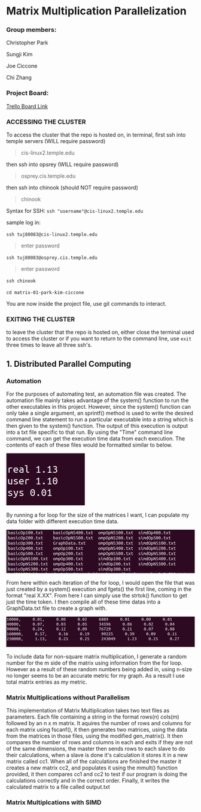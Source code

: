 # Matrix Multiplication Parallelization

### Group members:

Christopher Park

Sungji Kim

Joe Ciccone

Chi Zhang

### Project Board:

[Trello Board Link](https://trello.com/b/qkwlwqlG/cis3296-lab6)

### ACCESSING THE CLUSTER

To access the cluster that the repo is hosted on, 
in terminal, first ssh into temple servers (WILL require password)
>cis-linux2.temple.edu

then ssh into opsrey (WILL require password)
>osprey.cis.temple.edu

then ssh into chinook (should NOT require password)
>chinook


Syntax for SSH:
`ssh "username"@cis-linux2.temple.edu`

sample log in:

`ssh tuj80083@cis-linux2.temple.edu`

>enter password

`ssh tuj80083@osprey.cis.temple.edu`

>enter password

`ssh chinook`

`cd matrix-01-park-kim-ciccone`

You are now inside the project file, use git commands to interact.

### EXITING THE CLUSTER

to leave the cluster that the repo is hosted on,
either close the terminal used to access the cluster
or if you want to return to the command line, use
`exit` 
three times to leave all three ssh's.

## 1. Distributed Parallel Computing

### Automation

For the purposes of automating test, an automation file was created. The automation file mainly takes advantage
of the system() function to run the other executables in this project. However, since the system() function can
only take a single argument, an sprintf() method is used to write the desired command line statement to run a 
particular executable into a string which is then given to the system() function. The output of this execution is
output into a txt file specific to that run. By using the "Time" command line command, we can get the execution time
data from each execution. The contents of each of these files would be formatted similar to below.

![Sample Data Run](SampleDataRun.PNG)

By running a for loop for the size of the matrices I want, I can populate my data folder with different execution
time data.

![Data folder contents](DataContents.PNG)

From here within each iteration of the for loop, I would open the file that was just created by a system() execution
and fgets() the first line, coming in the format "real X.XX". From here I can simply use the strtok() function
to get just the time token. I then compile all of these time datas into a GraphData.txt file to create a graph with. 

![GraphData text file contents](GraphDataRun.PNG)

To include data for non-square matrix multiplication, I generate a random number for the m side of the matrix
using information from the for loop. However as a result of these random numbers being added in, using n-size 
no longer seems to be an accurate metric for my graph. As a result I use total matrix entries as my metric. 

### Matrix Multiplications without Parallelism

This implementation of Matrix Multiplication takes two text files as parameters. 
Each file containing a string in the format rows(n) cols(m) followed by an n x m matrix. 
It aquires the number of rows and columns for each matrix using fscanf(), it then generates
two matrices, using the data from the matrices in those files, using the modified gen_matrix().
It then compares the number of rows and columns in each and exits if they are not of the same dimensions,
the master then sends rows to each slave to do their calculations, when a slave is done it's calculation it stores it 
in a new matrix called cc1. When all of the calculations are finished the master it creates a new matrix cc2, and populates it
using the mmult() function provided, it then compares cc1 and cc2 to test if our program is doing the calculations
correctly and in the correct order. Finally, it writes the calculated matrix to a file called output.txt

### Matrix Multiplcations with SIMD
